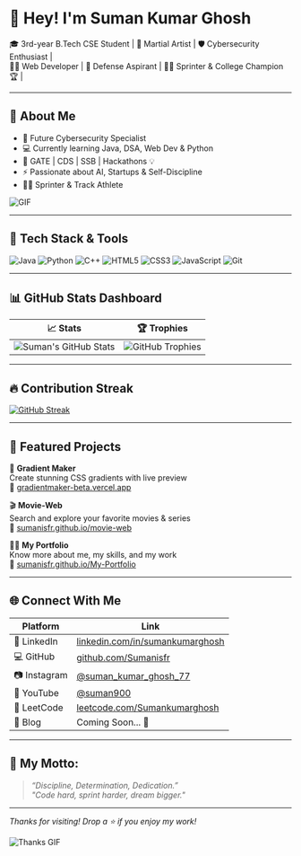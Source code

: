 # 👋 Hey! I'm Suman Kumar Ghosh

🎓 3rd-year B.Tech CSE Student |
🥋 Martial Artist | 
🛡️ Cybersecurity Enthusiast |    
🧑‍💻 Web Developer | 
🎯 Defense Aspirant |
🏃‍♂️ Sprinter & College Champion 🏆  |


---

## 🧭 About Me

- 🔐 Future Cybersecurity Specialist  
- 💻 Currently learning Java, DSA, Web Dev & Python  
- 🧠 GATE | CDS | SSB | Hackathons 💡  
- ⚡ Passionate about AI, Startups & Self-Discipline  
- 🏃‍♂️ Sprinter & Track Athlete  

![GIF](https://media.giphy.com/media/qgQUggAC3Pfv687qPC/giphy.gif)

---

## 🚀 Tech Stack & Tools

![Java](https://img.shields.io/badge/Java-%23ED8B00.svg?style=for-the-badge&logo=java&logoColor=white)
![Python](https://img.shields.io/badge/Python-3670A0?style=for-the-badge&logo=python&logoColor=ffdd54)
![C++](https://img.shields.io/badge/C++-00599C?style=for-the-badge&logo=c%2B%2B&logoColor=white)
![HTML5](https://img.shields.io/badge/HTML5-E34F26?style=for-the-badge&logo=html5&logoColor=white)
![CSS3](https://img.shields.io/badge/CSS3-1572B6?style=for-the-badge&logo=css3&logoColor=white)
![JavaScript](https://img.shields.io/badge/JavaScript-FFD700?style=for-the-badge&logo=javascript&logoColor=black)
![Git](https://img.shields.io/badge/Git-F05032?style=for-the-badge&logo=git&logoColor=white)

---

## 📊 GitHub Stats Dashboard

| 📈 Stats | 🏆 Trophies |
|---------|-------------|
| ![Suman's GitHub Stats](https://github-readme-stats.vercel.app/api?username=Sumanisfr&show_icons=true&theme=radical) | ![GitHub Trophies](https://github-profile-trophy.vercel.app/?username=Sumanisfr&theme=radical) |

---

## 🔥 Contribution Streak

[![GitHub Streak](https://streak-stats.demolab.com/?user=Sumanisfr&theme=radical)](https://git.io/streak-stats)

---

## 📌 Featured Projects

🎨 **Gradient Maker**  
Create stunning CSS gradients with live preview  
🔗 [gradientmaker-beta.vercel.app](https://gradientmaker-beta.vercel.app/)

🎬 **Movie-Web**  
Search and explore your favorite movies & series  
🔗 [sumanisfr.github.io/movie-web](https://sumanisfr.github.io/movie-web/)

🧑‍💼 **My Portfolio**  
Know more about me, my skills, and my work  
🔗 [sumanisfr.github.io/My-Portfolio](https://sumanisfr.github.io/My-Portfolio/)

---

## 🌐 Connect With Me

| Platform | Link |
|----------|------|
| 💼 LinkedIn | [linkedin.com/in/sumankumarghosh](https://www.linkedin.com/in/suman-kumar-ghosh/) |
| 💻 GitHub | [github.com/Sumanisfr](https://github.com/Sumanisfr) |
| 📷 Instagram | [@suman_kumar_ghosh_77](https://instagram.com/suman_kumar_ghosh_77) |
| 🎥 YouTube | [@suman900](https://www.youtube.com/@suman900.) |
| 🧠 LeetCode | [leetcode.com/Sumankumarghosh](https://leetcode.com/Sumankumarghosh) |
| 🧠 Blog | Coming Soon... 📝 |

---

## 💪 My Motto:
> *“Discipline, Determination, Dedication.”*  
> *"Code hard, sprint harder, dream bigger."*

---

_Thanks for visiting! Drop a ⭐ if you enjoy my work!_

![Thanks GIF](https://media.giphy.com/media/dzaUX7CAG0Ihi/giphy.gif)


